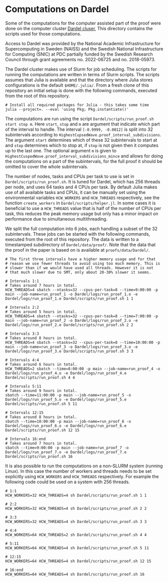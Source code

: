 # Computations on Dardel
Some of the computations for the computer assisted part of the proof
were done on the computer cluster [Dardel
cluser](https://www.pdc.kth.se/hpc-services/computing-systems/about-the-dardel-hpc-system-1.1053338),
This directory contains the scripts used for those computations.

Access to Dardel was provided by the National Academic Infrastructure
for Supercomputing in Sweden (NAISS) and the Swedish National
Infrastructure for Computing (SNIC) at PDC partially funded by the
Swedish Research Council through grant agreements no. 2022-06725 and
no. 2018-05973.

The Dardel cluster makes use of Slurm for job scheduling. The scripts
for running the computations are written in terms of Slurm scripts.
The scripts assumes that Julia is available and that the directory
where Julia stores configurations is the default `$HOME/.julia/`. From
a fresh clone of this repository an initial setup is done with the
following commands, executed from the root of this repository.

``` shell
# Install all required packages for Julia - this takes some time
julia --project=. --eval 'using Pkg; Pkg.instantiate()'
```

The computations are run using the script `Dardel/scripts/run_proof.sh
start stop m`. Here `start`, `stop` and `m` are argument that indicate
which part of the interval to handle. The interval `[-0.9999,
-0.0012]` is split into 32 subintervals according to
`HighestCupsedWave.proof_interval_subdivisions`. The argument `start`
determines which of these 32 subintervals to start at and `stop`
determines which to stop at, if `stop` is not given then it computes
up to the last one. The optional argument `m` is given to
`HighestCuspedWave.proof_interval_subdivisions_mince` and allows for
doing the computations on a part of the subintervals, for the full
proof it should be omitted to cover the whole subintervals.

The number of nodes, tasks and CPUs per task to use is set in
`Dardel/scripts/run_proof.sh`. It is tuned for Dardel, which has 256
threads per node, and uses 64 tasks and 4 CPUs per task. By default
Julia makes use of all available tasks and CPUs, it can be manually
set using the environmental variables `HCW_WORKERS` and `HCW_THREADS`
respectively, see the function `create_workers` in
`Dardel/scripts/helper.jl`. In some cases it is beneficial to use a
`HCW_THREADS` value that is half of the number of CPUs per task, this
reduces the peak memory usage but only has a minor impact on
performance due to simultaneous multithreading.

We split the full computation into 6 jobs, each handling a subset of
the 32 subintervals. These jobs can be started with the following
commands, executed from the root of this repository. The data is
written to a timestamped subdirectory of `Dardel/data/proof/`. Note
that the data that the proof in the paper is based on is available at
`proofs/data/Dardel/`.

``` shell
# The first three intervals have a higher memory usage and for that
# reason we use fewer threads to avoid using too much memory. This is
# slower than if we would have used all threads. However it is not
# that much slower due to SMT, only about 20-30% slower it seems.

# Intervals 1:1
# Takes around 7 hours in total.
HCW_THREADS=4 sbatch --ntasks=32 --cpus-per-task=8 --time=9:00:00 -p main --job-name=run_proof_1 -o Dardel/logs/run_proof_1.o -e Dardel/logs/run_proof_1.e Dardel/scripts/run_proof.sh 1 1

# Intervals 2:2
# Takes around 5 hours in total.
HCW_THREADS=4 sbatch --ntasks=32 --cpus-per-task=8 --time=7:00:00 -p main --job-name=run_proof_2 -o Dardel/logs/run_proof_2.o -e Dardel/logs/run_proof_2.e Dardel/scripts/run_proof.sh 2 2

# Intervals 3:3
# Takes around 8 hours in total.
HCW_THREADS=4 sbatch --ntasks=32 --cpus-per-task=8 --time=10:00:00 -p main --job-name=run_proof_3 -o Dardel/logs/run_proof_3.o -e Dardel/logs/run_proof_3.e Dardel/scripts/run_proof.sh 3 3

# Intervals 4:4
# Takes around 6 hours in total.
HCW_THREADS=2 sbatch --time=8:00:00 -p main --job-name=run_proof_4 -o Dardel/logs/run_proof_4.o -e Dardel/logs/run_proof_4.e Dardel/scripts/run_proof.sh 4 4

# Intervals 5:11
# Takes around 9 hours in total.
sbatch --time=11:00:00 -p main --job-name=run_proof_5 -o Dardel/logs/run_proof_5.o -e Dardel/logs/run_proof_5.e Dardel/scripts/run_proof.sh 5 11

# Intervals 12:15
# Takes around 8 hours in total.
sbatch --time=10:00:00 -p main --job-name=run_proof_6 -o Dardel/logs/run_proof_6.o -e Dardel/logs/run_proof_6.e Dardel/scripts/run_proof.sh 12 15

# Intervals 16:end
# Takes around 7 hours in total.
sbatch --time=9:00:00 -p main --job-name=run_proof_7 -o Dardel/logs/run_proof_7.o -e Dardel/logs/run_proof_7.e Dardel/scripts/run_proof.sh 16
```

It is also possible to run the computations on a non-SLURM system
(running Linux). In this case the number of workers and threads needs
to be set explicitly using `HCW_WORKERS` and `HCW_THREADS`
respectively. For example the following code could be used on a system
with 256 threads.

``` shell
# 1:1
HCW_WORKERS=32 HCW_THREADS=4 sh Dardel/scripts/run_proof.sh 1 1

# 2:2
HCW_WORKERS=32 HCW_THREADS=4 sh Dardel/scripts/run_proof.sh 2 2

# 3:3
HCW_WORKERS=32 HCW_THREADS=4 sh Dardel/scripts/run_proof.sh 3 3

# 4:4
HCW_WORKERS=64 HCW_THREADS=2 sh Dardel/scripts/run_proof.sh 4 4

# 5:11
HCW_WORKERS=64 HCW_THREADS=4 sh Dardel/scripts/run_proof.sh 5 11

# 12:15
HCW_WORKERS=64 HCW_THREADS=4 sh Dardel/scripts/run_proof.sh 12 15

# 16:end
HCW_WORKERS=64 HCW_THREADS=4 sh Dardel/scripts/run_proof.sh 16
```
